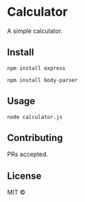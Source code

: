 # Calculator

A simple calculator.

## Install

```
npm install express
```

```
npm install body-parser
```

## Usage

```
node calculator.js
```

## Contributing

PRs accepted.

## License

MIT ©
